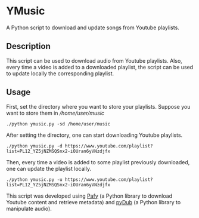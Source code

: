 YMusic
=============

A Python script to download and update songs from Youtube playlists.

## Description
This script can be used to download audio from Youtube playlists.
Also, every time a video is added to a downloaded playlist, the script can be used to update locally the corresponding playlist.

## Usage
First, set the directory where you want to store your playlists. Suppose you want to store them in */home/user/music* 

``` shell
./python ymusic.py -sd /home/user/music
```

After setting the directory, one can start downloading Youtube playlists.

``` shell
./python ymusic.py -d https://www.youtube.com/playlist?list=PL12_YZ5jNZMSQSnx2-iOUran6yVNzdjfx
```

Then, every time a video is added to some playlist previously downloaded, one can update the playlist locally.

``` shell
./python ymusic.py -u https://www.youtube.com/playlist?list=PL12_YZ5jNZMSQSnx2-iOUran6yVNzdjfx
```

This script was developed using [Pafy](https://github.com/np1/pafy) (a Python library to download Youtube
content and retrieve metadata) and [pyDub](https://github.com/jiaaro/pydub) (a Python library to manipulate
audio).
